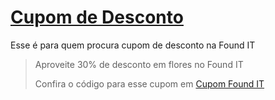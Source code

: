# [Cupom de Desconto](https://github.com/CupomDeDesconto/Promocoes/blob/main/README.md)
Esse é para quem procura cupom de desconto na Found IT
<blockquote cite="https://asasdodesconto.com/casa-e-decoracao/aproveite-30-de-desconto-em-flores-no-found-it-7634"><p>Aproveite 30% de desconto em flores no Found IT</p><footer>Confira o código para esse cupom em <a href="https://asasdodesconto.com/casa-e-decoracao/aproveite-30-de-desconto-em-flores-no-found-it-7634">Cupom Found IT</a></footer></blockquote>